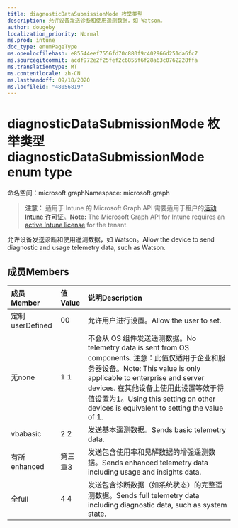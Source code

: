 ```yaml
---
title: diagnosticDataSubmissionMode 枚举类型
description: 允许设备发送诊断和使用遥测数据，如 Watson。
author: dougeby
localization_priority: Normal
ms.prod: intune
doc_type: enumPageType
ms.openlocfilehash: e85544eef7556fd70c880f9c402966d251da6fc7
ms.sourcegitcommit: acdf972e2f25fef2c6855f6f28a63c0762228ffa
ms.translationtype: MT
ms.contentlocale: zh-CN
ms.lasthandoff: 09/18/2020
ms.locfileid: "48056819"
---
```

# <a name="diagnosticdatasubmissionmode-enum-type"></a><span data-ttu-id="be5f1-103">diagnosticDataSubmissionMode 枚举类型</span><span class="sxs-lookup"><span data-stu-id="be5f1-103">diagnosticDataSubmissionMode enum type</span></span>

<span data-ttu-id="be5f1-104">命名空间：microsoft.graph</span><span class="sxs-lookup"><span data-stu-id="be5f1-104">Namespace: microsoft.graph</span></span>

> <span data-ttu-id="be5f1-105">**注意：** 适用于 Intune 的 Microsoft Graph API 需要适用于租户的[活动 Intune 许可证](https://go.microsoft.com/fwlink/?linkid=839381)。</span><span class="sxs-lookup"><span data-stu-id="be5f1-105">**Note:** The Microsoft Graph API for Intune requires an [active Intune license](https://go.microsoft.com/fwlink/?linkid=839381) for the tenant.</span></span>

<span data-ttu-id="be5f1-106">允许设备发送诊断和使用遥测数据，如 Watson。</span><span class="sxs-lookup"><span data-stu-id="be5f1-106">Allow the device to send diagnostic and usage telemetry data, such as Watson.</span></span>

## <a name="members"></a><span data-ttu-id="be5f1-107">成员</span><span class="sxs-lookup"><span data-stu-id="be5f1-107">Members</span></span>
|<span data-ttu-id="be5f1-108">成员</span><span class="sxs-lookup"><span data-stu-id="be5f1-108">Member</span></span>|<span data-ttu-id="be5f1-109">值</span><span class="sxs-lookup"><span data-stu-id="be5f1-109">Value</span></span>|<span data-ttu-id="be5f1-110">说明</span><span class="sxs-lookup"><span data-stu-id="be5f1-110">Description</span></span>|
|:---|:---|:---|
|<span data-ttu-id="be5f1-111">定制</span><span class="sxs-lookup"><span data-stu-id="be5f1-111">userDefined</span></span>|<span data-ttu-id="be5f1-112">0</span><span class="sxs-lookup"><span data-stu-id="be5f1-112">0</span></span>|<span data-ttu-id="be5f1-113">允许用户进行设置。</span><span class="sxs-lookup"><span data-stu-id="be5f1-113">Allow the user to set.</span></span>|
|<span data-ttu-id="be5f1-114">无</span><span class="sxs-lookup"><span data-stu-id="be5f1-114">none</span></span>|<span data-ttu-id="be5f1-115">1 </span><span class="sxs-lookup"><span data-stu-id="be5f1-115">1</span></span>|<span data-ttu-id="be5f1-116">不会从 OS 组件发送遥测数据。</span><span class="sxs-lookup"><span data-stu-id="be5f1-116">No telemetry data is sent from OS components.</span></span> <span data-ttu-id="be5f1-117">注意：此值仅适用于企业和服务器设备。</span><span class="sxs-lookup"><span data-stu-id="be5f1-117">Note: This value is only applicable to enterprise and server devices.</span></span> <span data-ttu-id="be5f1-118">在其他设备上使用此设置等效于将值设置为1。</span><span class="sxs-lookup"><span data-stu-id="be5f1-118">Using this setting on other devices is equivalent to setting the value of 1.</span></span>|
|<span data-ttu-id="be5f1-119">vba</span><span class="sxs-lookup"><span data-stu-id="be5f1-119">basic</span></span>|<span data-ttu-id="be5f1-120">2 </span><span class="sxs-lookup"><span data-stu-id="be5f1-120">2</span></span>|<span data-ttu-id="be5f1-121">发送基本遥测数据。</span><span class="sxs-lookup"><span data-stu-id="be5f1-121">Sends basic telemetry data.</span></span>|
|<span data-ttu-id="be5f1-122">有所</span><span class="sxs-lookup"><span data-stu-id="be5f1-122">enhanced</span></span>|<span data-ttu-id="be5f1-123">第三章</span><span class="sxs-lookup"><span data-stu-id="be5f1-123">3</span></span>|<span data-ttu-id="be5f1-124">发送包含使用率和见解数据的增强遥测数据。</span><span class="sxs-lookup"><span data-stu-id="be5f1-124">Sends enhanced telemetry data including usage and insights data.</span></span>|
|<span data-ttu-id="be5f1-125">全</span><span class="sxs-lookup"><span data-stu-id="be5f1-125">full</span></span>|<span data-ttu-id="be5f1-126">4 </span><span class="sxs-lookup"><span data-stu-id="be5f1-126">4</span></span>|<span data-ttu-id="be5f1-127">发送包含诊断数据（如系统状态）的完整遥测数据。</span><span class="sxs-lookup"><span data-stu-id="be5f1-127">Sends full telemetry data including diagnostic data, such as system state.</span></span>|










